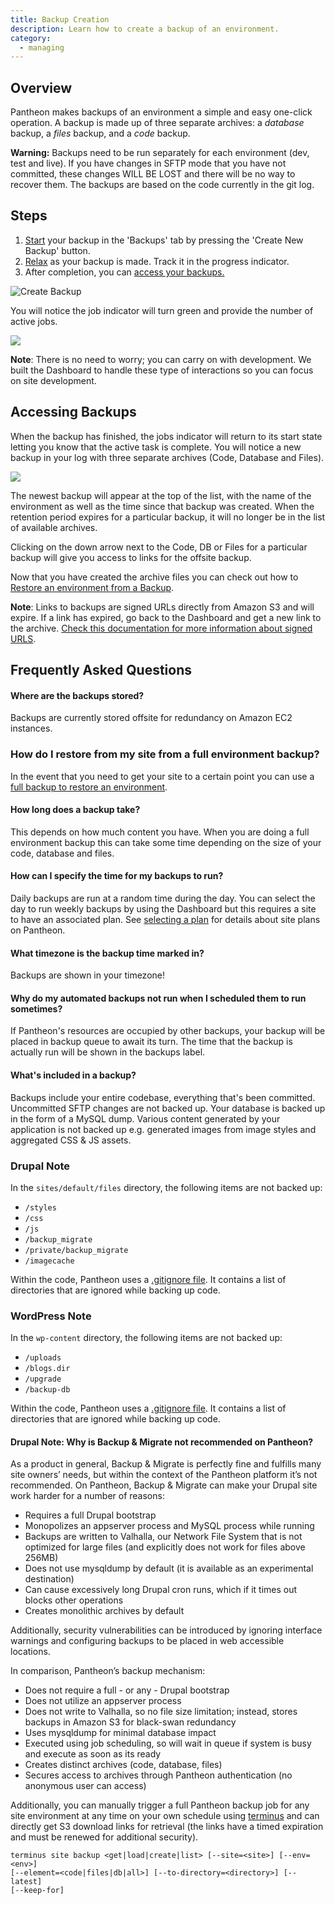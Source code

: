```yaml
---
title: Backup Creation
description: Learn how to create a backup of an environment.
category:
  - managing
---
```

## Overview
Pantheon makes backups of an environment a simple and easy one-click operation. A backup is made up of three separate archives: a _database_ backup, a _files_ backup, and a _code_ backup.

<div class="alert alert-danger" role="alert"><strong>Warning:</strong> Backups need to be run separately for each environment (dev, test and live). If you have changes in SFTP mode that you have not committed, these changes WILL BE LOST and there will be no way to recover them. The backups are based on the code currently in the git log.</div>

## Steps

1. [Start](/docs/articles/sites/backups/backup-creation#creating-a-backup#start-backup) your backup in the 'Backups' tab by pressing the 'Create New Backup' button.
2. [Relax](/docs/articles/sites/backups/backup-creation#creating-a-backup#relax) as your backup is made. Track it in the progress indicator.
3. After completion, you can [access your backups.](/docs/articles/sites/backups/backup-creation#creating-a-backup#access)

![Create Backup](/source/docs/assets/images/desk_images/305275.png)

You will notice the job indicator will turn green and provide the number of active jobs.

![](/source/docs/assets/images/desk_images/305276.png)

**Note**: There is no need to worry; you can carry on with development. We built the Dashboard to handle these type of interactions so you can focus on site development.

## Accessing Backups  
When the backup has finished, the jobs indicator will return to its start state letting you know that the active task is complete. You will notice a new backup in your log with three separate archives (Code, Database and Files).

![](/source/docs/assets/images/desk_images/305286.png)

The newest backup will appear at the top of the list, with the name of the environment as well as the time since that backup was created. When the retention period expires for a particular backup, it will no longer be in the list of available archives.  


Clicking on the down arrow next to the Code, DB or Files for a particular backup will give you access to links for the offsite backup.

Now that you have created the archive files you can check out how to [Restore an environment from a Backup](/docs/articles/sites/backups/restoring-an-environment-from-a-backup#restoring-an-environment-from-a-backup).

**Note**: Links to backups are signed URLs directly from Amazon S3 and will expire. If a link has expired, go back to the Dashboard and get a new link to the archive.  [Check this documentation for more information about signed URLS](http://stackoverflow.com/a/4649553).

## Frequently Asked Questions

#### Where are the backups stored?

Backups are currently stored offsite for redundancy on Amazon EC2 instances.

### How do I restore from my site from a full environment backup?

In the event that you need to get your site to a certain point you can use a [full backup to restore an environment](/docs/articles/sites/backups/restoring-an-environment-from-a-backup#restoring-an-environment-from-a-backup).

#### How long does a backup take?

This depends on how much content you have. When you are doing a full environment backup this can take some time depending on the size of your code, database and files.

#### How can I specify the time for my backups to run?

Daily backups are run at a random time during the day. You can select the day to run weekly backups by using the Dashboard but this requires a site to have an associated plan. See [selecting a plan](/docs/articles/sites/settings/selecting-a-plan/) for details about site plans on Pantheon.

#### What timezone is the backup time marked in?

Backups are shown in your timezone!

#### Why do my automated backups not run when I scheduled them to run sometimes?

If Pantheon's resources are occupied by other backups, your backup will be placed in backup queue to await its turn. The time that the backup is actually run will be shown in the backups label.

#### What's included in a backup?

Backups include your entire codebase, everything that's been committed. Uncommitted SFTP changes are not backed up. Your database is backed up in the form of a MySQL dump. Various content generated by your application is not backed up e.g. generated images from image styles and aggregated CSS & JS assets.

### Drupal Note
In the `sites/default/files` directory, the following items are not backed up:

- `/styles`
- `/css`
- `/js`
- `/backup_migrate`
- `/private/backup_migrate`
- `/imagecache`

Within the code, Pantheon uses a [.gitignore file](https://github.com/pantheon-systems/drops-7/blob/master/.gitignore). It contains a list of directories that are ignored while backing up code.

### WordPress Note
In the `wp-content` directory, the following items are not backed up:

- `/uploads`
- `/blogs.dir`
- `/upgrade`
- `/backup-db`

Within the code, Pantheon uses a [.gitignore file](https://github.com/pantheon-systems/WordPress/blob/master/.gitignore). It contains a list of directories that are ignored while backing up code.

#### Drupal Note: Why is Backup & Migrate not recommended on Pantheon?

As a product in general, Backup & Migrate is perfectly fine and fulfills many site owners’ needs, but within the context of the Pantheon platform it’s not recommended. On Pantheon, ​​Backup & Migrate can make your Drupal site work harder for a number of reasons:

- Requires a full Drupal bootstrap
- Monopolizes an appserver process and MySQL process while running
- Backups are written to Valhalla, our Network File System that is not optimized for large files (and explicitly does not work for files above 256MB)
- Does not use mysqldump by default (it is available as an experimental destination)
- Can cause excessively long Drupal cron runs, which if it times out blocks other operations
- Creates monolithic archives by default

Additionally, security vulnerabilities can be introduced by ignoring interface warnings and configuring backups to be placed in web accessible locations.

In comparison, Pantheon’s backup mechanism:

- Does not require a full - or any - Drupal bootstrap
- Does not utilize an appserver process
- Does not write to Valhalla, so no file size limitation; instead, stores backups in Amazon S3 for black-swan redundancy
- Uses mysqldump for minimal database impact
- Executed using job scheduling, so will wait in queue if system is busy and execute as soon as its ready
- Creates distinct archives (code, database, files)
- Secures access to archives through Pantheon authentication (no anonymous user can access)

Additionally, you can manually trigger a full Pantheon backup job for any site environment at any time on your own schedule using [terminus](https://github.com/pantheon-systems/cli) and can directly get S3 download links for retrieval (the links have a timed expiration and must be renewed for additional security).
```
terminus site backup <get|load|create|list> [--site=<site>] [--env=<env>]
[--element=<code|files|db|all>] [--to-directory=<directory>] [--latest]
[--keep-for]
```
